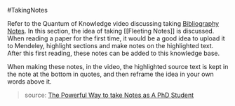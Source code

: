 #TakingNotes 

Refer to the Quantum of Knowledge video discussing taking [Bibliography Notes](https://youtu.be/7_6ELlCIl1w?si=6ydT8VW-ql06TWL8&t=782). In this section, the idea of taking [[Fleeting Notes]] is discussed. When reading a paper for the first time, it would be a good idea to upload it to Mendeley, highlight sections and make notes on the highlighted text. After this first reading, these notes can be added to this knowledge base.

When making these notes, in the video, the highlighted source text is kept in the note at the bottom in quotes, and then reframe the idea in your own words above it.

> source: [The Powerful Way to take Notes as A PhD Student](https://www.youtube.com/watch?v=7_6ELlCIl1w&t=503s)